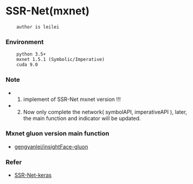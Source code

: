 # SSR-Net(mxnet)
```
    author is leilei
```

### Environment
```
    python 3.5+
    mxnet 1.5.1 (Symbolic/Imperative)
    cuda 9.0
```

### Note
+ 1. implement of SSR-Net mxnet version !!!
+ 2. Now only complete the network( symbolAPI, imperativeAPI ), later, the main function and indicator will be updated.

### Mxnet gluon version main function
+ [gengyanlei/insightFace-gluon](https://github.com/gengyanlei/insightFace-gluon)

### Refer
+ [SSR-Net-keras](https://github.com/shamangary/SSR-Net)
